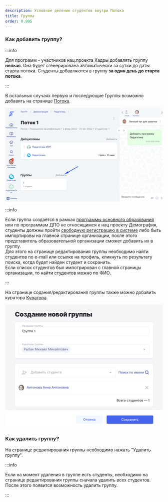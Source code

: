 ```yaml
---
description: Условное деление студентов внутри Потока
title: Группа
order: 0.995
---
```


### Как добавить группу?

:::info 

Для программ - участников нац.проекта Кадры добавлять группу **нельзя**. Она будет сгенерирована автоматически за сутки до даты старта потока. Студенты добавляются в группу **за один день до старта потока**.

:::

В остальных случаях первую и последующие Группы возможно добавить  на странице [Потока](./potok).

![](<../.gitbook/assets/image (11) (1) (1).png>)

:::info 

Если группа создаётся в рамках [программы основного образования](./programma/programma-osnovnogo-obrazovaniya/_index) или по программам ДПО не относящимся к нац проекту Демография, студенты должны пройти [свободную регистрацию в системе](./../roli-v-sisteme/registraciya) либо быть импортировы на главной странице организации,  после этого  представитель образовательной организации  сможет добавить их в группу. \
Для этого на странице редактирования группы необходимо найти студентов по e-mail или ссылке на профиль, кликнуть по результату поиска, когда будет найден студент и сохранить.\
Если список студентов был импотрирован с главной страницы организации, то найти студентов можно по ФИО.

:::

На странице  содания/редактирования группы также можно добавить куратора [Куратора](./../instrukcii-po-rabote/kuratory/naznachenie-roli).

![](<../.gitbook/assets/image (211).png>)

### Как удалить группу?

На странице редактирования группы необходимо нажать "Удалить группу".

:::info 

Если на момент удаления в группе есть студенты, необходимо на странице редактирования группы сначала удалить всех студентов. После этого появится возможность удалить группу.

:::